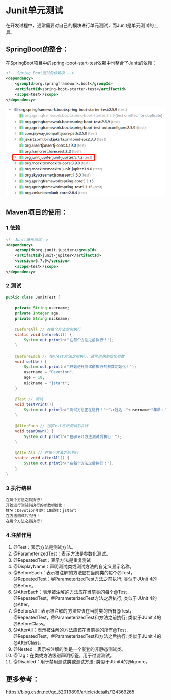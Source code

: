 # Junit单元测试

在开发过程中，通常需要对自己的模块进行单元测试，而Junit是单元测试的工具。

## SpringBoot的整合：

在SpringBoot项目中的spring-boot-start-test依赖中也整合了Junit的依赖：

```xml
<!-- Spring Boot测试的依赖项 -->
<dependency>
    <groupId>org.springframework.boot</groupId>
    <artifactId>spring-boot-starter-test</artifactId>
    <scope>test</scope>
</dependency>
```

![image-20230214153034351](images/image-20230214153034351.png)

## Maven项目的使用：

### 1.依赖

```xml
<!--Junit单元测试-->
<dependency>
    <groupId>org.junit.jupiter</groupId>
    <artifactId>junit-jupiter</artifactId>
    <version>5.7.0</version>
    <scope>test</scope>
</dependency>
```

### 2.测试

```java
public class JunitTest {

    private String username;
    private Integer age;
    private String nickname;

    @BeforeAll // 在每个方法之前执行
    static void beforeAll() {
        System.out.println("在每个方法之前执行！");
    }

    @BeforeEach // 在@Test方法之前执行，通常用来初始化参数
    void setUp() {
        System.out.println("开始进行测试前执行的参数初始化！");
        username = "Devotion";
        age = 18;
        nickname = "jstart";
    }

    @Test // 测试
    void testPrint(){
        System.out.println("测试方法正在进行！"+"\r姓名："+username+"年龄："+age+"昵称："+nickname);
    }

    @AfterEach // 在@Test方法测试后执行
    void tearDown() {
        System.out.println("在@Test方法测试后执行！");
    }

    @AfterAll // 在每个方法之后执行
    static void afterAll() {
        System.out.println("在每个方法之后执行！");
    }
}
```

### 3.执行结果

```sh
在每个方法之前执行！
开始进行测试前执行的参数初始化！
姓名：Devotion年龄：18昵称：jstart
在方法测试后执行！
在每个方法之后执行！
```

### 4.注解作用

1. @Test：表示方法是测试方法。
2. @ParameterizedTest：表示方法是参数化测试。
3. @RepeatedTest：表示方法是重复测试
4. @DisplayName：声明测试类或测试方法的自定义显示名称。
5. @BeforeEach：表示被注解的方法应在当前类的每个@Test，@RepeatedTest：@ParameterizedTest方法之前执行; 类似于JUnit 4的@Before。
6. @AfterEach：表示被注解的方法应在当前类的每个@Test，@RepeatedTest，@ParameterizedTest方法之后执行; 类似于JUnit 4的@After。
7. @BeforeAll：表示被注解的方法应该在当前类的所有@Test，@RepeatedTest，@ParameterizedTest和方法之前执行; 类似于JUnit 4的@BeforeClass。
8. @AfterAll：表示被注解的方法应该在当前类的所有@Test，@RepeatedTest，@ParameterizedTest和方法之后执行; 类似于JUnit 4的@AfterClass。
9. @Nested：表示被注解的类是一个嵌套的非静态测试类。
10. @Tag：在类或方法级别声明标签，用于过滤测试。
11. @Disabled：用于禁用测试类或测试方法; 类似于JUnit4的@Ignore。

## 更多参考：

https://blog.csdn.net/qq_52019899/article/details/124369265